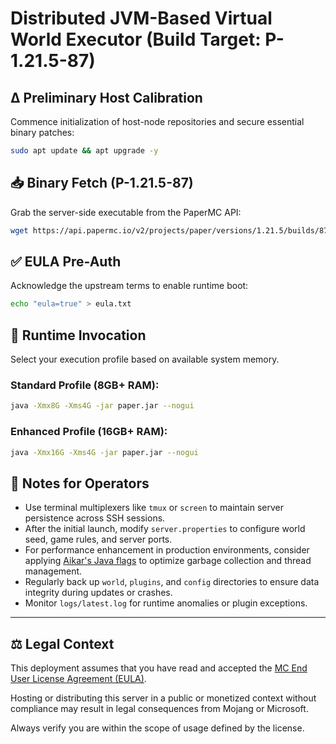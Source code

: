 # Distributed JVM-Based Virtual World Executor (Build Target: P-1.21.5-87)

## ∆ Preliminary Host Calibration

Commence initialization of host-node repositories and secure essential binary patches:

```bash
sudo apt update && apt upgrade -y
```

## 📥 Binary Fetch (P-1.21.5-87)

Grab the server-side executable from the PaperMC API:

```bash
wget https://api.papermc.io/v2/projects/paper/versions/1.21.5/builds/87/downloads/paper-1.21.5-87.jar -O paper.jar
```


## ✅ EULA Pre-Auth

Acknowledge the upstream terms to enable runtime boot:

```bash
echo "eula=true" > eula.txt
```


## 🚀 Runtime Invocation

Select your execution profile based on available system memory.

### Standard Profile (8GB+ RAM):

```bash
java -Xmx8G -Xms4G -jar paper.jar --nogui
```

### Enhanced Profile (16GB+ RAM):

```bash
java -Xmx16G -Xms4G -jar paper.jar --nogui
```

## 🧠 Notes for Operators

- Use terminal multiplexers like `tmux` or `screen` to maintain server persistence across SSH sessions.
- After the initial launch, modify `server.properties` to configure world seed, game rules, and server ports.
- For performance enhancement in production environments, consider applying [Aikar's Java flags](https://aikar.co/mcflags.html) to optimize garbage collection and thread management.
- Regularly back up `world`, `plugins`, and `config` directories to ensure data integrity during updates or crashes.
- Monitor `logs/latest.log` for runtime anomalies or plugin exceptions.

---

## ⚖️ Legal Context

This deployment assumes that you have read and accepted the [MC End User License Agreement (EULA)](https://account.mojang.com/documents/minecraft_eula).

Hosting or distributing this server in a public or monetized context without compliance may result in legal consequences from Mojang or Microsoft.

Always verify you are within the scope of usage defined by the license.









